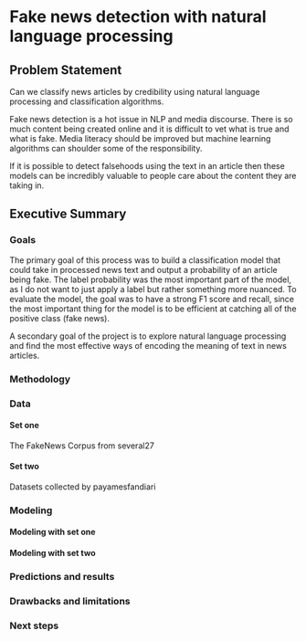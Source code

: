 # Fake news detection with natural language processing

## Problem Statement

Can we classify news articles by credibility using natural language processing and classification algorithms.

Fake news detection is a hot issue in NLP and media discourse. There is so much content being created online and it is difficult to vet what is true and what is fake. Media literacy should be improved but machine learning algorithms can shoulder some of the responsibility.

If it is possible to detect falsehoods using the text in an article then these models can be incredibly valuable to people care about the content they are taking in.

## Executive Summary

### Goals

The primary goal of this process was to build a classification model that could take in processed news text and output a probability of an article being fake. The label probability was the most important part of the model, as I do not want to just apply a label but rather something more nuanced. To evaluate the model, the goal was to have a strong F1 score and recall, since the most important thing for the model is to be efficient at catching all of the positive class (fake news).

A secondary goal of the project is to explore natural language processing and find the most effective ways of encoding the meaning of text in news articles.

### Methodology

### Data

#### Set one

The FakeNews Corpus from several27

#### Set two

Datasets collected by payamesfandiari

### Modeling

#### Modeling with set one

#### Modeling with set two

### Predictions and results

### Drawbacks and limitations

### Next steps
